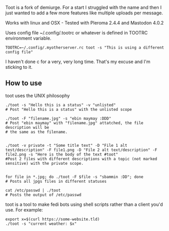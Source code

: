 
Toot is a fork of demiurge. For a start I struggled with the name and then I just wanted to add a few more features like multiple uploads per message.

Works with linux and OSX - Tested with Pleroma 2.4.4 and Mastodon 4.0.2

Uses config file ~/.config/.tootrc or whatever is defined in TOOTRC environment variable. 

```TOOTRC=~/.config/.myotherserver.rc toot -s "This is using a different config file"```

I haven't done c for a very, very long time. That's my excuse and I'm sticking to it. 

## How to use

toot uses the UNIX philosophy

``` shell
./toot -s "Hello this is a status" -v "unlisted" 
# Post "Hello this is a status" with the unlisted scope

./toot -F "filename.jpg" -s "ebin maymay :DDD" 
# Post "ebin maymay" with "filename.jpg" attatched, the file description will be
# the same as the filename.


./toot -v private -t "Some title text" -D "File 1 alt test/description" -F file1.png -D "File 2 alt text/description" -F file2.png -s "Here is the body of the text #toot" 
#Post 2 files with different descriptions with a topic (not marked sensitive) with the private scope.


for file in *.jpg; do ./toot -F $file -s "sbammin :DD"; done 
# Posts all jpgs files in different statuses

cat /etc/passwd | ./toot 
# Posts the output of /etc/passwd
```

toot is a tool to make fedi bots using shell scripts rather than a
client you\'d use. For example:

``` shell
export x=$(curl https://some-website.tld)
./toot -s "current weather: $x"
```
